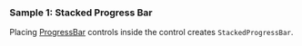 ### Sample 1: Stacked Progress Bar

Placing [ProgressBar](/docs/controls/bootstrap/ProgressBar/{branch}) controls inside the control creates `StackedProgressBar`.